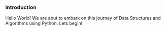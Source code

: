 ### Introduction
Hello World! We are abut to embark on this journey of Data Structures and Algorithms using Python. Lets begin!